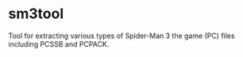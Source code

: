 # sm3tool

Tool for extracting various types of Spider-Man 3 the game (PC) files including PCSSB and PCPACK.
